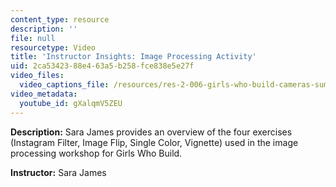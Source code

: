 ```yaml
---
content_type: resource
description: ''
file: null
resourcetype: Video
title: 'Instructor Insights: Image Processing Activity'
uid: 2ca53423-88e4-63a5-b258-fce838e5e27f
video_files:
  video_captions_file: /resources/res-2-006-girls-who-build-cameras-summer-2016/image-processing/instructor-insights-image-processing-activity/gXalqmV5ZEU.vtt
video_metadata:
  youtube_id: gXalqmV5ZEU
---
```


**Description:** Sara James provides an overview of the four exercises (Instagram Filter, Image Flip, Single Color, Vignette) used in the image processing workshop for Girls Who Build.

**Instructor:** Sara James